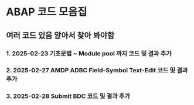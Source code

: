 <h1> ABAP 코드 모음집 </h1>
<h2> 여러 코드 있음 알아서 찾아 봐야함 </h2>

<h3> 1. 2025-02-23 기초문법 ~ Module pool 까지 코드 및 결과 추가
<h3> 2. 2025-02-27 AMDP ADBC Field-Symbol Text-Edit 코드 및 결과 추가</h3>
<h3> 3. 2025-02-28 Submit BDC 코드 및 결과 추가</h3>
